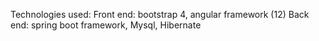 Technologies used:
Front end: bootstrap 4, angular framework (12)
Back end: spring boot framework, Mysql, Hibernate